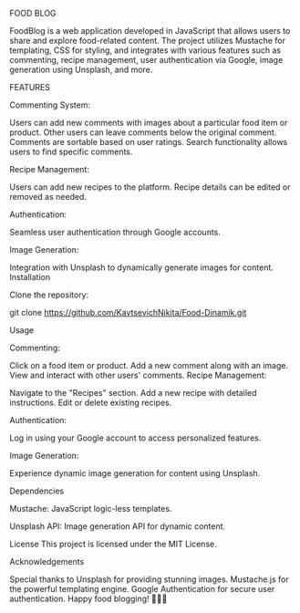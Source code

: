 FOOD BLOG

FoodBlog is a web application developed in JavaScript that allows users to share and explore food-related content. 
The project utilizes Mustache for templating, CSS for styling, and integrates with various features such as commenting, recipe management, user authentication via Google, image generation using Unsplash, and more.

FEATURES

Commenting System:

Users can add new comments with images about a particular food item or product.
Other users can leave comments below the original comment.
Comments are sortable based on user ratings.
Search functionality allows users to find specific comments.

Recipe Management:

Users can add new recipes to the platform.
Recipe details can be edited or removed as needed.

Authentication:

Seamless user authentication through Google accounts.

Image Generation:

Integration with Unsplash to dynamically generate images for content.
Installation

Clone the repository:

git clone https://github.com/KavtsevichNikita/Food-Dinamik.git

Usage

Commenting:

Click on a food item or product.
Add a new comment along with an image.
View and interact with other users' comments.
Recipe Management:

Navigate to the "Recipes" section.
Add a new recipe with detailed instructions.
Edit or delete existing recipes.

Authentication:

Log in using your Google account to access personalized features.

Image Generation:

Experience dynamic image generation for content using Unsplash.

Dependencies

Mustache: JavaScript logic-less templates.

Unsplash API: Image generation API for dynamic content.


License
This project is licensed under the MIT License.

Acknowledgements

Special thanks to Unsplash for providing stunning images.
Mustache.js for the powerful templating engine.
Google Authentication for secure user authentication.
Happy food blogging! 🍔🍰🍲
